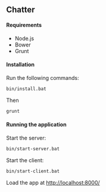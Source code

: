 ## Chatter

#### Requirements
* Node.js
* Bower
* Grunt

#### Installation
Run the following commands:
```bash
bin/install.bat
```
Then
```bash
grunt
```

#### Running the application
Start the server:
```bash
bin/start-server.bat
```
Start the client:
```bash
bin/start-client.bat
```
Load the app at [http://localhost:8000/](http://localhost:8000/)